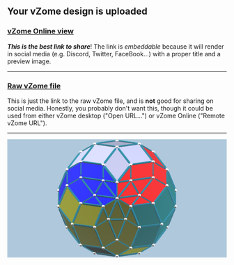 ## Your vZome design is uploaded

### [vZome Online view][embed]

***This is the best link to share***!  The link is *embeddable* because it will render in social media (e.g. Discord, Twitter, FaceBook...) with a proper title and a preview image.

---

### [Raw vZome file][raw]

This is just the link to the raw vZome file, and is **not** good for
sharing on social media.
Honestly, you probably don't want this, though it could be used from either
vZome desktop ("Open URL...") or vZome Online ("Remote vZome URL").

---

![Image](<Dodecahedral-based-9-zonohedron-JK-recoloured.png>)


[embed]: <https://vzome.com/app/embed.py?url=https://raw.githubusercontent.com/ThynStyx/vzome-sharing/main/2021/09/11/18-20-49-Dodecahedral-based-9-zonohedron-JK-recoloured/Dodecahedral-based-9-zonohedron-JK-recoloured.vZome>
[raw]: <https://raw.githubusercontent.com/ThynStyx/vzome-sharing/main/2021/09/11/18-20-49-Dodecahedral-based-9-zonohedron-JK-recoloured/Dodecahedral-based-9-zonohedron-JK-recoloured.vZome>
